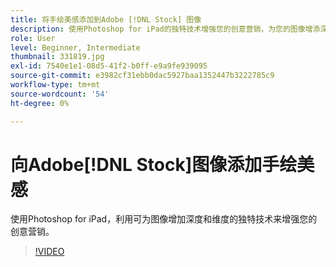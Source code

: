 ```yaml
---
title: 将手绘美感添加到Adobe [!DNL Stock] 图像
description: 使用Photoshop for iPad的独特技术增强您的创意营销，为您的图像增添深度和维度
role: User
level: Beginner, Intermediate
thumbnail: 331819.jpg
exl-id: 7540e1e1-08d5-41f2-b0ff-e9a9fe939095
source-git-commit: e3982cf31ebb0dac5927baa1352447b3222785c9
workflow-type: tm+mt
source-wordcount: '54'
ht-degree: 0%

---
```


# 向Adobe[!DNL Stock]图像添加手绘美感

使用Photoshop for iPad，利用可为图像增加深度和维度的独特技术来增强您的创意营销。

>[!VIDEO](https://video.tv.adobe.com/v/331819?hidetitle=true)
